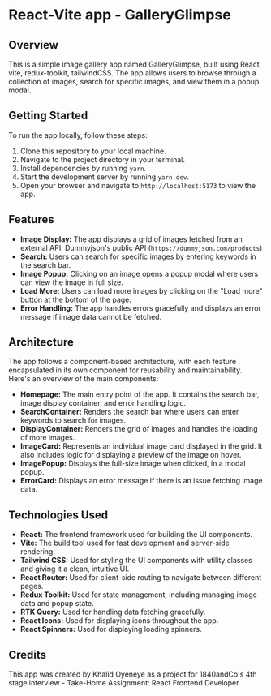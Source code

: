 # React-Vite app - GalleryGlimpse

## Overview

This is a simple image gallery app named GalleryGlimpse, built using React, vite, redux-toolkit, tailwindCSS. The app allows users to browse through a collection of images, search for specific images, and view them in a popup modal.

## Getting Started

To run the app locally, follow these steps:

1. Clone this repository to your local machine.
2. Navigate to the project directory in your terminal.
3. Install dependencies by running `yarn`.
4. Start the development server by running `yarn dev`.
5. Open your browser and navigate to `http://localhost:5173` to view the app.

## Features

- **Image Display:** The app displays a grid of images fetched from an external API. Dummyjson's public API (`https://dummyjson.com/products`)
- **Search:** Users can search for specific images by entering keywords in the search bar.
- **Image Popup:** Clicking on an image opens a popup modal where users can view the image in full size.
- **Load More:** Users can load more images by clicking on the "Load more" button at the bottom of the page.
- **Error Handling:** The app handles errors gracefully and displays an error message if image data cannot be fetched.

## Architecture

The app follows a component-based architecture, with each feature encapsulated in its own component for reusability and maintainability. Here's an overview of the main components:

- **Homepage:** The main entry point of the app. It contains the search bar, image display container, and error handling logic.
- **SearchContainer:** Renders the search bar where users can enter keywords to search for images.
- **DisplayContainer:** Renders the grid of images and handles the loading of more images.
- **ImageCard:** Represents an individual image card displayed in the grid. It also includes logic for displaying a preview of the image on hover.
- **ImagePopup:** Displays the full-size image when clicked, in a modal popup.
- **ErrorCard:** Displays an error message if there is an issue fetching image data.

## Technologies Used

- **React:** The frontend framework used for building the UI components.
- **Vite:** The build tool used for fast development and server-side rendering.
- **Tailwind CSS:** Used for styling the UI components with utility classes and giving it a clean, intuitive UI.
- **React Router:** Used for client-side routing to navigate between different pages.
- **Redux Toolkit:** Used for state management, including managing image data and popup state.
- **RTK Query:** Used for handling data fetching gracefully.
- **React Icons:** Used for displaying icons throughout the app.
- **React Spinners:** Used for displaying loading spinners.

## Credits

This app was created by Khalid Oyeneye as a project for 1840andCo's 4th stage interview - Take-Home Assignment: React Frontend Developer.

